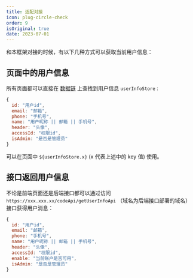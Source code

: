 ```yaml
---
title: 适配对接
icon: plug-circle-check
order: 9
isOriginal: true
date: 2023-07-01
---
```


和本框架对接的时候，有以下几种方式可以获取当前用户信息：

## 页面中的用户信息

所有页面都可以直接在 [数据链](https://aisuda.bce.baidu.com/amis/zh-CN/docs/concepts/datascope-and-datachain#%E6%95%B0%E6%8D%AE%E9%93%BE) 上查找到用户信息 `userInfoStore` :

``` js
{
  id: "用户id",
  email: "邮箱",
  phone: "手机号",
  name: "用户昵称 || 邮箱 || 手机号",
  header: "头像",
  accessId: "权限id",
  isAdmin: "是否是管理员"
}
```

可以在页面中 `${userInfoStore.x}` (x 代表上述中的 key 值) 使用。

## 接口返回用户信息

不论是前端页面还是后端接口都可以通过访问 `https://xxx.xxx.xx/codeApi/getUserInfoApi` （域名为后端接口部署的域名）接口获得用户消息：

``` js
{
  id: "用户id",
  email: "邮箱",
  phone: "手机号",
  name: "用户昵称 || 邮箱 || 手机号",
  header: "头像",
  accessId: "权限id",
  enable: "当前账户是否可用",
  isAdmin: "是否是管理员"
}
```
